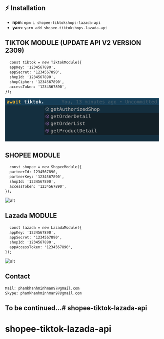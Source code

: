 ## ⚡️ Installation

- **npm**: `npm i shopee-tiktokshops-lazada-api`
- **yarn**: `yarn add shopee-tiktokshops-lazada-api`

## TIKTOK MODULE (UPDATE API V2 VERSION 2309)

```
  const tiktok = new TiktokModule({
  appKey: '1234567890',
  appSecret: '1234567890',
  shopId: '1234567890',
  shopCipher: '1234567890',
  accessToken: '1234567890',
});
```

![alt](./src/assets/tiktok.method.png)

## SHOPEE MODULE

```
  const shopee = new ShopeeModule({
  partnerId: 1234567890,
  partnerKey: '1234567890',
  shopId: '1234567890',
  accessToken: '1234567890',
});
```

![alt](./src/assets/shopee.method.png)

## Lazada MODULE

```
  const lazada = new LazadaModule({
  appKey: '1234567890',
  appSecret: '1234567890',
  shopId: '1234567890',
  appAccessToken: '1234567890',
});
```

![alt](./src/assets/lazada.method.png)

## Contact

```
Mail: phamkhanhminhman97@gmail.com
Skype: phamkhanhminhman97@gmail.com
```

## To be continued...# shopee-tiktok-lazada-api

# shopee-tiktok-lazada-api
